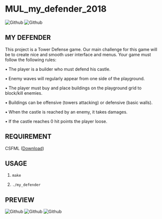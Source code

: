 # MUL_my_defender_2018

![Github](https://forthebadge.com/images/badges/made-with-c.svg) 
![Github](https://forthebadge.com/images/badges/built-with-love.svg)

## MY DEFENDER

This project is a Tower Defense game. Our main challenge for this game will be to create nice and smooth user interface and menus.
Your game must follow the following rules:

• The player is a builder who must defend his castle.

• Enemy waves will regularly appear from one side of
the playground.

• The player must buy and place buildings on the playground grid to block/kill enemies.

• Buildings can be offensive (towers attacking) or defensive (basic walls).

• When the castle is reached by an enemy, it takes damages.

• If the castle reaches 0 hit points the player loose.

## REQUIREMENT

CSFML ([Download](https://www.sfml-dev.org/download/csfml/index-fr.php))

## USAGE

1) `make`

2) `./my_defender`

## PREVIEW

![Github](https://i.ibb.co/tQLSymw/Screenshot-from-2019-04-02-19-33-38.png)
![Github](https://i.ibb.co/6yvBcxb/Screenshot-from-2019-04-02-19-34-05.png)
![Github](https://i.ibb.co/TYWNwZW/Screenshot-from-2019-04-02-19-37-32.png)
